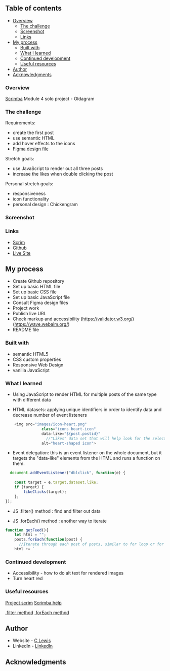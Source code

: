 
 ## Table of contents

- [Overview](#overview)
  - [The challenge](#the-challenge)
  - [Screenshot](#screenshot)
  - [Links](#links)
- [My process](#my-process)
  - [Built with](#built-with)
  - [What I learned](#what-i-learned)
  - [Continued development](#continued-development)
  - [Useful resources](#useful-resources)
- [Author](#author)
- [Acknowledgments](#acknowledgments)


### Overview

[Scrimba](https://scrimba.com) Module 4 solo project - Oldagram


### The challenge

Requirements:
- create the first post
- use semantic HTML
- add hover effects to the icons
- [Figma design file](https://www.figma.com/file/EudzmSzMLlY25ZYcjenhBv/Oldagram-(Copy)?node-id=0%3A1&t=sxBSELCAFPSgjdKd-0)

Stretch goals:
- use JavaScript to render out all three posts
- increase the likes when double clicking the post

Personal stretch goals:
- responsiveness
- icon functionality
- personal design : Chickengram


### Screenshot

### Links

- [Scrim](https://scrimba.com/scrim/cocf840e8981a3822a7204ebd)
- [Github](https://github.com/casserole27/oldagram)
- [Live Site](https://www.clewisdev.com/oldagram/)

## My process

- Create Github repository
- Set up basic HTML file 
- Set up basic CSS file
- Set up basic JavaScript file
- Consult Figma design files
- Project work
- Publish live URL
- Check markup and accessibility
(https://validator.w3.org/)
(https://wave.webaim.org/)
- README file


### Built with

- semantic HTML5
- CSS custom properties
- Responsive Web Design
- vanilla JavaScript

### What I learned

- Using JavaScript to render HTML for multiple posts of the same type with different data

- HTML datasets: applying unique identifiers in order to identify data and decrease number of event listeners

```javascript
    <img src="images/icon-heart.png" 
                class="icons heart-icon"
                data-like="${post.postid}"
                  //"Likes" data set that will help look for the selected post ID and increment its likes
                alt="heart-shaped icon">
  ```
  
- Event delegation: this is an event listener on the whole document, 
  but it targets the "data-like" elements from the HTML and runs a function on them.

```javascript
  document.addEventListener("dblclick", function(e) {
        
    const target = e.target.dataset.like;
    if (target) {
        likeClicks(target);        
    };
});

```
- JS .filter() method : find and filter out data

- JS .forEach() method : another way to iterate

```javascript
function getFeed(){
    let html = "";    
    posts.forEach(function(post) {   
      //Iterate through each post of posts, similar to for loop or for of, but we apply the function directly in the method.
    html += `
```

### Continued development

- Accessibility - how to do alt text for rendered images
- Turn heart red

### Useful resources

[Project scrim](https://scrimba.com/learn/frontend/solo-project-oldagram-co2274297820a9405442e3a2a)
[Scrimba help](https://projects.scrimba.com/oldagram)

[.filter method](https://scrimba.com/scrim/coe224f7989e7291a3ed38fe0?pl=pnXvVsP)
[.forEach method](https://scrimba.com/learn/frontend/aside-foreach-ck69yqhD)


## Author

- Website - [C Lewis](https://www.clewisdev.com)
- LinkedIn - [LinkedIn](https://www.linkedin.com/in/clewisdev/)


## Acknowledgments





